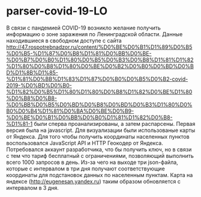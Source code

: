 # parser-covid-19-LO
В связи с пандемией COVID-19 возникло желание получить информацию о зоне заражения по Ленинградской области.
Данные находившиеся в свободном доступе с сайта 
http://47.rospotrebnadzor.ru/content/%D0%BE%D0%B1%D1%89%D0%B5%D0%B5-%D1%87%D0%B8%D1%81%D0%BB%D0%BE-%D0%B7%D0%B0%D1%80%D0%B5%D0%B3%D0%B8%D1%81%D1%82%D1%80%D0%B8%D1%80%D0%BE%D0%B2%D0%B0%D0%BD%D0%BD%D1%8B%D1%85-%D1%81%D0%BB%D1%83%D1%87%D0%B0%D0%B5%D0%B2-covid-2019-%D0%BD%D0%B0-%D1%82%D0%B5%D1%80%D1%80%D0%B8%D1%82%D0%BE%D1%80%D0%B8%D0%B8-%D0%BB%D0%B5%D0%BD%D0%B8%D0%BD%D0%B3%D1%80%D0%B0%D0%B4%D1%81%D0%BA%D0%BE%D0%B9-%D0%BE%D0%B1%D0%BB%D0%B0%D1%81%D1%82%D0%B8-%D1%81-1
были сперва проанализированы, а затем распарсены. Первая версия была на javascript.
Для визуализации были использованые карты от Яндекса.
Для того чтобы получить координаты населенных пунктов воспользовался JavaScript API и HTTP Геокодер от Яндекса.
Потребовался аккаунт разработчика, что бы получить ключ, но в связи с тем что тариф бесплатный с ограничениями, позволяющий выполнить всего 1000 запросов в день.
Из-за чего на выходе три json-файла, которые с интервалом в три дня получают соответствующие координаты для подстановок данных по населенным пунктам.
Карта на яндексе (http://eugenesan.yandex.ru) таким образом обновляется с интервалом в 3 дня.
